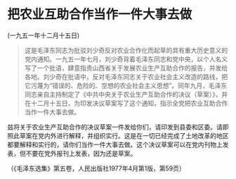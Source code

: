 #  把农业互助合作当作一件大事去做  
(一九五一年十二月十五日)

>
> 这是毛泽东同志为批驳刘少奇反对农业合作化而起草的具有重大历史意义的党内通知。一九五一年七月，刘少奇背着毛泽东同志和党中央，以个人名义写了一个批语，肆意指责山西省关于发展农业生产互助合作的报告，并发给各地。刘少奇在批语中，反对毛泽东同志关于农业社会主义改造的路线，把它污蔑为“错误的、危险的、空想的农业社会主义思想”。同年九月，毛泽东同志亲自主持制定了《中共中央关于农业生产互助合作的决议（草案）》，并在十二月十五日，为印发决议草案写了这个通知，指示全党把农业互助合作当作一件大事去做。

兹将关于农业生产互助合作的决议草案一件发给你们，请印发到县委和区委。请即照此草案在党内外进行解释，并组织实行。这是在一切已经完成了土地改革的地区都要解释和实行的，请你们当作一件大事去做。这个决议草案可以在党内刊物上发表，但不要在党外报刊上发表，因为还是草案。

（《毛泽东选集》第五卷，人民出版社1977年4月第1版，第59页）

  


